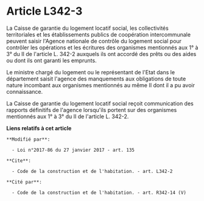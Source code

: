 # Article L342-3

La Caisse de garantie du logement locatif social, les collectivités territoriales et les établissements publics de
coopération intercommunale peuvent saisir l'Agence nationale de contrôle du logement social pour contrôler les opérations et
les écritures des organismes mentionnés aux 1° à 3° du II de l'article L. 342-2 auxquels ils ont accordé des prêts ou des
aides ou dont ils ont garanti les emprunts. 

Le ministre chargé du logement ou le représentant de l'Etat dans le département saisit l'agence des manquements aux
obligations de toute nature incombant aux organismes mentionnés au même II dont il a pu avoir connaissance. 

La Caisse de garantie du logement locatif social reçoit communication des rapports définitifs de l'agence lorsqu'ils portent
sur des organismes mentionnés aux 1° à 3° du II de l'article L. 342-2.

**Liens relatifs à cet article**

	**Modifié par**:

	  - Loi n°2017-86 du 27 janvier 2017 - art. 135

	**Cite**:

	  - Code de la construction et de l'habitation. - art. L342-2

	**Cité par**:

	  - Code de la construction et de l'habitation. - art. R342-14 (V)
